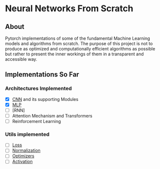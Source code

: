 # Neural Networks From Scratch
## About
Pytorch implementations of some of the fundamental Machine Learning models and algorithms from scratch.
The purpose of this project is not to produce as optimized and computationally efficient algorithms as possible but rather to present the inner workings of them in a transparent and accessible way.

## Implementations So Far
### Architectures Implemented
- [x] [CNN](https://github.com/sumitdvlp/NN_From_Scratch/blob/main/all_scratch/arch/cnn_modules.py#L5) and its supporting Modules
- [x] [MLP](https://github.com/sumitdvlp/NN_From_Scratch/blob/main/all_scratch/arch/cnn_modules.py#L5)
- [ ] [RNN]
- [ ] Attention Mechanism and Transformers
- [ ] Reinforcement Learning

### Utils implemented
- [ ] [Loss](https://github.com/sumitdvlp/NN_From_Scratch/blob/main/all_scratch/utils/common_loss.py#L8)
- [ ] [Normalization](https://github.com/sumitdvlp/NN_From_Scratch/blob/main/all_scratch/utils/normalization.py#L3)
- [ ] [Optimizers](https://github.com/sumitdvlp/NN_From_Scratch/blob/main/all_scratch/utils/optimizers.py#L3)
- [ ] [Activation](https://github.com/sumitdvlp/NN_From_Scratch/blob/main/all_scratch/utils/activations_fxn.py#L8)
